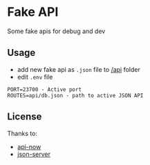 # Fake API

Some fake apis for debug and dev

## Usage

* add new fake api as `.json` file to [/api](./api) folder
* edit `.env` file
```
PORT=23700 - Active port
ROUTES=api/db.json - path to active JSON API
```

## License

Thanks to:

* [api-now](https://github.com/ngduc/api-now)
* [json-server](https://github.com/typicode/json-server)
